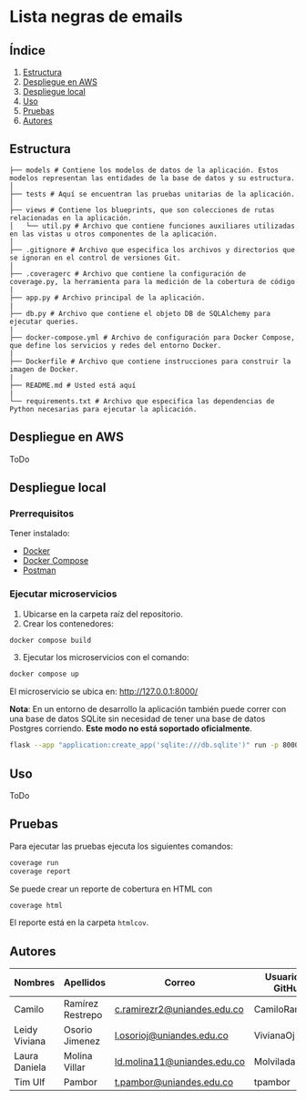 # Lista negras de emails
## Índice
1. [Estructura](#estructura)
2. [Despliegue en AWS](#despliegue-en-aws)
3. [Despliegue local](#despliegue-local)
4. [Uso](#uso)
5. [Pruebas](#pruebas)
6. [Autores](#autores)

## Estructura
```
├── models # Contiene los modelos de datos de la aplicación. Estos modelos representan las entidades de la base de datos y su estructura.
│
├── tests # Aquí se encuentran las pruebas unitarias de la aplicación.
│
├── views # Contiene los blueprints, que son colecciones de rutas relacionadas en la aplicación.
│   └── util.py # Archivo que contiene funciones auxiliares utilizadas en las vistas u otros componentes de la aplicación.
│
├── .gitignore # Archivo que especifica los archivos y directorios que se ignoran en el control de versiones Git.
│
├── .coveragerc # Archivo que contiene la configuración de coverage.py, la herramienta para la medición de la cobertura de código
|
├── app.py # Archivo principal de la aplicación.
|
├── db.py # Archivo que contiene el objeto DB de SQLAlchemy para ejecutar queries.
|
├── docker-compose.yml # Archivo de configuración para Docker Compose, que define los servicios y redes del entorno Docker.
|
├── Dockerfile # Archivo que contiene instrucciones para construir la imagen de Docker.
|
├── README.md # Usted está aquí
|
└── requirements.txt # Archivo que especifica las dependencias de Python necesarias para ejecutar la aplicación.
```

## Despliegue en AWS
ToDo

## Despliegue local
### Prerrequisitos
Tener instalado:
- [Docker](https://docs.docker.com/get-docker/)
- [Docker Compose](https://docs.docker.com/compose/)
- [Postman](https://www.postman.com/)

### Ejecutar microservicios
1. Ubicarse en la carpeta raíz del repositorio.
2. Crear los contenedores:
```bash
docker compose build
```
3. Ejecutar los microservicios con el comando:
```bash
docker compose up
```

El microservicio se ubica en: http://127.0.0.1:8000/

**Nota**: En un entorno de desarrollo la aplicación también puede correr con una base de datos SQLite sin necesidad de tener una base de datos Postgres corriendo. **Este modo no está soportado oficialmente**.
```bash
flask --app "application:create_app('sqlite:///db.sqlite')" run -p 8000
```

## Uso
ToDo

## Pruebas
Para ejecutar las pruebas ejecuta los siguientes comandos:
```bash
coverage run
coverage report
```

Se puede crear un reporte de cobertura en HTML con
```bash
coverage html
```
El reporte está en la carpeta `htmlcov`.

## Autores
| Nombres       | Apellidos        | Correo                      | Usuario de GitHub | 
|---------------|------------------|-----------------------------|-------------------|
| Camilo        | Ramírez Restrepo | c.ramirezr2@uniandes.edu.co | CamiloRamirezR    |
| Leidy Viviana | Osorio Jimenez   | l.osorioj@uniandes.edu.co   | VivianaOj         |
| Laura Daniela | Molina Villar    | ld.molina11@uniandes.edu.co | Molvilada         |
| Tim Ulf       | Pambor           | t.pambor@uniandes.edu.co    | tpambor           |
